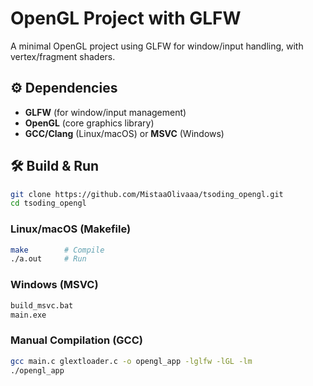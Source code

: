 # OpenGL Project with GLFW

A minimal OpenGL project using GLFW for window/input handling, with vertex/fragment shaders.




## ⚙️ Dependencies
- **GLFW** (for window/input management)
- **OpenGL** (core graphics library)
- **GCC/Clang** (Linux/macOS) or **MSVC** (Windows)


## 🛠️ Build & Run

```bash
git clone https://github.com/MistaaOlivaaa/tsoding_opengl.git
cd tsoding_opengl
```

### Linux/macOS (Makefile)
```bash
make        # Compile
./a.out     # Run
```

### Windows (MSVC)
 ```bash
build_msvc.bat
main.exe
```
### Manual Compilation (GCC)
```bash
gcc main.c glextloader.c -o opengl_app -lglfw -lGL -lm
./opengl_app
```
